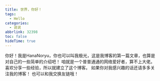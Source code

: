 ```yaml
---
title: 世界，你好！
tags:
  - Hello
categories:
  - 说说
abbrlink: 32398
toc: false
hideTime: true
---
```


你好！我是HanaNoryu，你也可以叫我极光，这是我博客的第一篇文章，也算是对自己的一些简单的介绍吧！
咱就是一个普普通通的网络爱好者，算不上大佬。喜欢分享一些经验，所以就建立了这个博客。
如果你对我感兴趣的话还请多多关注我的博客！
也可以和我交换友链哦！